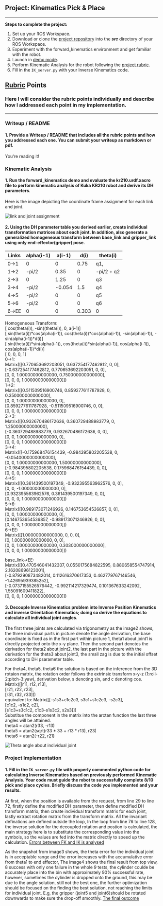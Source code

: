## Project: Kinematics Pick & Place

---


**Steps to complete the project:**  


1. Set up your ROS Workspace.
2. Download or clone the [project repository](https://github.com/udacity/RoboND-Kinematics-Project) into the ***src*** directory of your ROS Workspace.  
3. Experiment with the forward_kinematics environment and get familiar with the robot.
4. Launch in [demo mode](https://classroom.udacity.com/nanodegrees/nd209/parts/7b2fd2d7-e181-401e-977a-6158c77bf816/modules/8855de3f-2897-46c3-a805-628b5ecf045b/lessons/91d017b1-4493-4522-ad52-04a74a01094c/concepts/ae64bb91-e8c4-44c9-adbe-798e8f688193).
5. Perform Kinematic Analysis for the robot following the [project rubric](https://review.udacity.com/#!/rubrics/972/view).
6. Fill in the `IK_server.py` with your Inverse Kinematics code. 


## [Rubric](https://review.udacity.com/#!/rubrics/972/view) Points
### Here I will consider the rubric points individually and describe how I addressed each point in my implementation.  

---
### Writeup / README

#### 1. Provide a Writeup / README that includes all the rubric points and how you addressed each one.  You can submit your writeup as markdown or pdf.  

You're reading it!

### Kinematic Analysis
#### 1. Run the forward_kinematics demo and evaluate the kr210.urdf.xacro file to perform kinematic analysis of Kuka KR210 robot and derive its DH parameters.

Here is the image depicting the coordinate frame assignment for each link and joint.

![link and joint assignment](transform_assignment.png)

#### 2. Using the DH parameter table you derived earlier, create individual transformation matrices about each joint. In addition, also generate a generalized homogeneous transform between base_link and gripper_link using only end-effector(gripper) pose.

Links | alpha(i-1) | a(i-1) | d(i) | theta(i)
--- | --- | --- | --- | ---
0->1 | 0 | 0| 0.75 | q1,
1->2 | -pi/2 | 0.35 | 0 | -pi/2 + q2
2->3 | 0 | 1.25 | 0 | q3
3->4 | -pi/2 | -0.054 | 1.5 | q4
4->5 | -pi/2 | 0 | 0 | q5
5->6 | -pi/2 | 0 | 0 | q6
6->EE | 0 | 0 | 0.303 | 0

Homogeneous Transform:<br />
                            [     cos(theta(i)),                               -sin((theta(i)),            0,                    a(i-1)]<br />
                            [     sin(theta(i))*cos(alpha(i-1)), cos(theta(i))*cos(alpha(i-1)), -sin(alpha(i-1)), -sin(alpha(i-1))*d(i)]<br />
                            [     sin(theta(i))*sin(alpha(i-1)), cos(theta(i))*sin(alpha(i-1)),  cos(alpha(i-1)),  cos(alpha(i-1))*d(i)]<br />
                            [                 0,                 0,                                 0,                                1]<br />
0->1:<br />
        Matrix([[0.770653692203051, 0.637254177462812, 0, 0], <br />
                [-0.637254177462812, 0.770653692203051, 0, 0], <br />
                [0, 0, 1.00000000000000, 0.750000000000000], <br />
                [0, 0, 0, 1.00000000000000]]) <br />
1->2:<br />
        Matrix([[0.511509516900746, 0.859277611787928, 0, 0.350000000000000], <br />
                [0, 0, 1.00000000000000, 0], <br />
                [0.859277611787928, -0.511509516900746, 0, 0], <br />
                [0, 0, 0, 1.00000000000000]]) <br />
2->3:<br />
        Matrix([[0.932670486172636, 0.360729488983779, 0, 1.25000000000000], <br />
                [-0.360729488983779, 0.932670486172636, 0, 0], <br />
                [0, 0, 1.00000000000000, 0], <br />
                [0, 0, 0, 1.00000000000000]]) <br />
3->4:<br />
        Matrix([[-0.175968476154439, -0.984395802205538, 0, -0.0540000000000000], <br />
                [0, 0, 1.00000000000000, 1.50000000000000], <br />
                [-0.984395802205538, 0.175968476154439, 0, 0], <br />
                [0, 0, 0, 1.00000000000000]]) <br />
4->5:<br />
        Matrix([[0.361439500197349, -0.932395563962576, 0, 0], <br />
                [0, 0, -1.00000000000000, 0], <br />
                [0.932395563962576, 0.361439500197349, 0, 0], <br />
                [0, 0, 0, 1.00000000000000]]) <br />
5->6:<br />
        Matrix([[0.989173071246926, 0.146753654536857, 0, 0], <br />
                [0, 0, 1.00000000000000, 0], <br />
                [0.146753654536857, -0.989173071246926, 0, 0], <br />
                [0, 0, 0, 1.00000000000000]]) <br />
6->EE:<br />
        Matrix([[1.00000000000000, 0, 0, 0], <br />
                [0, 1.00000000000000, 0, 0], <br />
                [0, 0, 1.00000000000000, 0.303000000000000], <br />
                [0, 0, 0, 1.00000000000000]]) <br />

base_link->EE: <br />
        Matrix([[0.470546041432307, 0.0550175684822595, 0.880658554747914, 2.16208696123001], <br />
                [-0.879290873482014, 0.112616370617353, 0.462779767146546, -1.42695939385252], <br />
                [-0.0737155526576442, -0.992114217329474, 0.101367633242092, 1.55091609411822], <br />
                [0, 0, 0, 1.00000000000000]]) <br />

#### 3. Decouple Inverse Kinematics problem into Inverse Position Kinematics and inverse Orientation Kinematics; doing so derive the equations to calculate all individual joint angles.

The first three joints are calculated via trigonometry as the image2 shows, the three individual parts in picture denote the angle derivation, the base coordinate is fixed as in the first part within picture 1, theta1 about joint1 is directly projected onto the x-y plane. Then the second part denotes the derivation for theta2 about joint2, the last part in the picture with the derivation for the theta3 about joint3, the small zag is due to the initial offset according to DH psarameter table.

For theta4, theta5, theta6 the solution is based on the inference from the 3D rotaion matrix, the rotation order follows the extrinsic transform x-y-z (1:roll-2:pitch-3:yaw), derivation below, s denoting sin, and c denoting cos.
        Matrix([[r11, r12, r13], <br />
                [r21, r22, r23], <br />
                [r31, r32, r33]])<br />
       equivalent to:
        Matrix([[-s1s3+c1c2c3, s3c1+s1c2c3, -s2c3], <br />
                [c1c2,               -s1c2,    c2], <br />
                [s1c3+s3c1c2,  c1c3-s1s3c2,  s2s3]])<br />
Substitue the component in the matrix into the arctan function the last three angles will be attained.   
            theta4 = atan2(r33, -r13)<br />
            theta5 = atan2(sqrt(r33 * 33 + r13 * r13), r23)<br />
            theta6 = atan2(-r22, r21)<br />
		
![Theta angle about individual joint](joint_derivation.png)

### Project Implementation

#### 1. Fill in the `IK_server.py` file with properly commented python code for calculating Inverse Kinematics based on previously performed Kinematic Analysis. Your code must guide the robot to successfully complete 8/10 pick and place cycles. Briefly discuss the code you implemented and your results. 

At first, when the position is available from the request, from line 29 to line 72, firstly define the modified DH parameter, then define modified DH transform matrix, then create individual transform matrix for each joint, lastly extract rotation matrix from the transform matrix. All the invariant definations are defined outside the loop, 
In the loop from line 76 to line 128, the inverse solution for the decoupled rotation and postion is calculated, the main strategy here is to substitute the corresponding value into the symbols, so the values are fed into the matrix directly to speed up the calculation.
[Errors between FK and IK is analysed](Debug_error_eva.png)

As the snapshot from image3 shows, the theta error for the individual joint is in acceptable range and the error increases with the accumulative error from theta1 to end effector, 
The image4 shows the final result from top view, 8 success with only one failure in the whole 9 tests, the cylinder coulde be accurately place into the bin with approximately 90% successful rate, however, sometimes the cylinder is dropped onto the ground, this may be due to the angle solution, still not the best one, the further optimization should be focused on the finding the best solution, not reaching the limits for individual joint. E.g, the gripper (joint5 and joint6)should be rotated downwards to make sure the drop-off smoothly. 
[The final outcome](Final_outcome.png)

